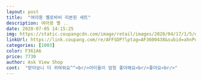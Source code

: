 ```yaml
---
layout: post 
title:  "여아용 옐로바비 리본핀 세트" 
description: 여아용 옐 ..
date: 2020-07-05 14:15:25 
img: https://static.coupangcdn.com/image/retail/images/2020/04/17/1/5/ddc27423-e5ab-4689-accb-a190081bd59c.jpg 
linkUrl: https://link.coupang.com/re/AFFSDP?lptag=AF3600438&subid=ahnPublicAsk&pageKey=1495133881&itemId=2567675157&vendorItemId=70560086102&traceid=V0-113-2c014d2a7e5cc7ba 
categories: [1003] 
color: F361A6 
price: 7730 
author: Ask View Shop 
cont:  "받아보니 더 귀여워요^^<br/>아이들이 엄청 좋아해요<br/>좋아요<br/>" 
---
```

